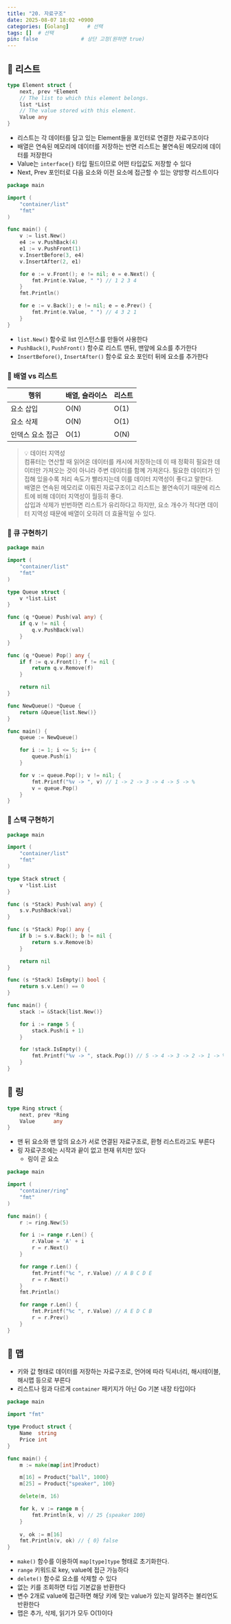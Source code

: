 ```yaml
---
title: "20. 자료구조"
date: 2025-08-07 18:02 +0900
categories: [Golang]      # 선택
tags: []  # 선택
pin: false              # 상단 고정(원하면 true)
---
```

## 🎯 리스트
```go
type Element struct {
	next, prev *Element
	// The list to which this element belongs.
	list *List
	// The value stored with this element.
	Value any
}
```
- 리스트는 각 데이터를 담고 있는 Element들을 포인터로 연결한 자료구조이다
- 배열은 연속된 메모리에 데이터를 저장하는 반면 리스트는 불연속된 메모리에 데이터를 저장한다
- Value는 `interface{}` 타입 필드이므로 어떤 타입값도 저장할 수 있다
- Next, Prev 포인터로 다음 요소와 이전 요소에 접근할 수 있는 양방향 리스트이다

```go
package main

import (
	"container/list"
	"fmt"
)

func main() {
	v := list.New()
	e4 := v.PushBack(4)
	e1 := v.PushFront(1)
	v.InsertBefore(3, e4)
	v.InsertAfter(2, e1)

	for e := v.Front(); e != nil; e = e.Next() {
		fmt.Print(e.Value, " ") // 1 2 3 4
	}
	fmt.Println()

	for e := v.Back(); e != nil; e = e.Prev() {
		fmt.Print(e.Value, " ") // 4 3 2 1
	}
}
```
- `list.New()` 함수로 list 인스턴스를 만들어 사용한다
- `PushBack()`, `PushFront()` 함수로 리스트 맨뒤, 맨앞에 요소를 추가한다
- `InsertBefore()`, `InsertAfter()` 함수로 요소 포인터 뒤에 요소를 추가한다

### 📌 배열 vs 리스트
| 행위        | 배열, 슬라이스 | 리스트  |
| --------- | -------- | ---- |
| 요소 삽입     | O(N)     | O(1) |
| 요소 삭제     | O(N)     | O(1) |
| 인덱스 요소 접근 | O(1)     | O(N) |
> 💡 데이터 지역성  
> 컴퓨터는 연산할 때 읽어온 데이터를 캐시에 저장하는데 이 때 정확히 필요한 데이터만 가져오는 것이 아니라 주변 데이터를 함꼐 가져온다. 필요한 데이터가 인접해 있을수록 처리 속도가 빨라지는데 이를 데이터 지역성이 좋다고 말한다.  
> 배열은 연속된 메모리로 이뤄진 자료구조이고 리스트는 불연속이기 때문에 리스트에 비해 데이터 지역성이 월등히 좋다.  
> 삽입과 삭제가 빈번하면 리스트가 유리하다고 하지만, 요소 개수가 적다면 데이터 지역성 때문에 배열이 오히려 더 효율적일 수 있다.

### 📌 큐 구현하기
```go
package main

import (
	"container/list"
	"fmt"
)

type Queue struct {
	v *list.List
}

func (q *Queue) Push(val any) {
	if q.v != nil {
		q.v.PushBack(val)
	}
}

func (q *Queue) Pop() any {
	if f := q.v.Front(); f != nil {
		return q.v.Remove(f)
	}

	return nil
}

func NewQueue() *Queue {
	return &Queue{list.New()}
}

func main() {
	queue := NewQueue()

	for i := 1; i <= 5; i++ {
		queue.Push(i)
	}

	for v := queue.Pop(); v != nil; {
		fmt.Printf("%v -> ", v) // 1 -> 2 -> 3 -> 4 -> 5 -> %
		v = queue.Pop()
	}
}
```

### 📌 스택 구현하기
```go
package main

import (
	"container/list"
	"fmt"
)

type Stack struct {
	v *list.List
}

func (s *Stack) Push(val any) {
	s.v.PushBack(val)
}

func (s *Stack) Pop() any {
	if b := s.v.Back(); b != nil {
		return s.v.Remove(b)
	}

	return nil
}

func (s *Stack) IsEmpty() bool {
	return s.v.Len() == 0
}

func main() {
	stack := &Stack{list.New()}

	for i := range 5 {
		stack.Push(i + 1)
	}

	for !stack.IsEmpty() {
		fmt.Printf("%v -> ", stack.Pop()) // 5 -> 4 -> 3 -> 2 -> 1 -> %
	}
}
```

## 🎯 링
```go
type Ring struct {
	next, prev *Ring
	Value      any
}
```
- 맨 뒤 요소와 맨 앞의 요소가 서로 연결된 자료구조로, 환형 리스트라고도 부른다
- 링 자료구조에는 시작과 끝이 없고 현재 위치만 있다
	- 링이 곧 요소
```go
package main

import (
	"container/ring"
	"fmt"
)

func main() {
	r := ring.New(5)

	for i := range r.Len() {
		r.Value = 'A' + i
		r = r.Next()
	}

	for range r.Len() {
		fmt.Printf("%c ", r.Value) // A B C D E
		r = r.Next()
	}
	fmt.Println()

	for range r.Len() {
		fmt.Printf("%c ", r.Value) // A E D C B
		r = r.Prev()
	}
}
```

## 🎯 맵
- 키와 값 형태로 데이터를 저장하는 자료구조로, 언어에 따라 딕셔너리, 해시테이블, 해시맵 등으로 부른다
- 리스트나 링과 다르게 `container` 패키지가 아닌 Go 기본 내장 타입이다
```go
package main

import "fmt"

type Product struct {
	Name  string
	Price int
}

func main() {
	m := make(map[int]Product)

	m[16] = Product{"ball", 1000}
	m[25] = Product{"speaker", 100}

	delete(m, 16)

	for k, v := range m {
		fmt.Println(k, v) // 25 {speaker 100}
	}
	
	v, ok := m[16]
	fmt.Println(v, ok) // { 0} false
}
```
- `make()` 함수를 이용하여 `map[type]type` 형태로 초기화한다. 
- `range` 키워드로 key, value에 접근 가능하다
- `delete()` 함수로 요소를 삭제할 수 있다
- 없는 키를 조회하면 타입 기본값을 반환한다
- 변수 2개로 value에 접근하면 해당 키에 맞는 value가 있는지 알려주는 불리언도 반환한다
- 맵은 추가, 삭제, 읽기가 모두 O(1)이다